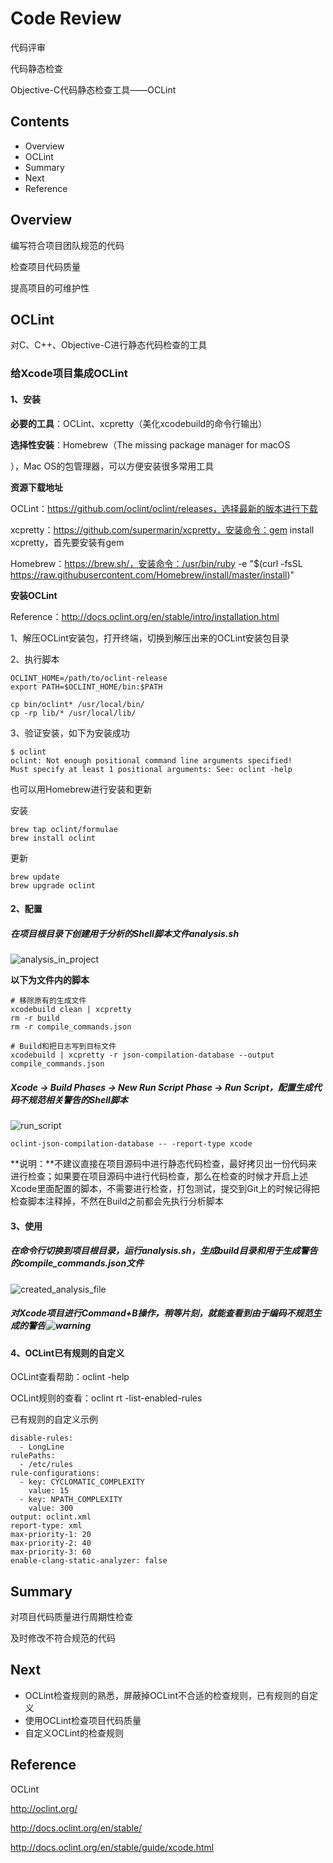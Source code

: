 # Code Review

代码评审

代码静态检查

Objective-C代码静态检查工具——OCLint

## Contents

- Overview
- OCLint
- Summary
- Next
- Reference

## Overview

编写符合项目团队规范的代码

检查项目代码质量

提高项目的可维护性

## OCLint

对C、C++、Objective-C进行静态代码检查的工具

### 给Xcode项目集成OCLint

#### 1、安装

**必要的工具**：OCLint、xcpretty（美化xcodebuild的命令行输出）

**选择性安装**：Homebrew（The missing package manager for macOS

），Mac OS的包管理器，可以方便安装很多常用工具

**资源下载地址**

OCLint：https://github.com/oclint/oclint/releases，选择最新的版本进行下载

xcpretty：https://github.com/supermarin/xcpretty，安装命令：gem install xcpretty，首先要安装有gem

Homebrew：https://brew.sh/，安装命令：/usr/bin/ruby -e "$(curl -fsSL https://raw.githubusercontent.com/Homebrew/install/master/install)"

**安装OCLint**

Reference：http://docs.oclint.org/en/stable/intro/installation.html

1、解压OCLint安装包，打开终端，切换到解压出来的OCLint安装包目录

2、执行脚本

```shell
OCLINT_HOME=/path/to/oclint-release
export PATH=$OCLINT_HOME/bin:$PATH
```

```shell
cp bin/oclint* /usr/local/bin/
cp -rp lib/* /usr/local/lib/
```

3、验证安装，如下为安装成功

```shell
$ oclint
oclint: Not enough positional command line arguments specified!
Must specify at least 1 positional arguments: See: oclint -help
```

也可以用Homebrew进行安装和更新

安装

```shell
brew tap oclint/formulae
brew install oclint
```

更新

```shell
brew update
brew upgrade oclint
```

#### 2、配置

##### 在项目根目录下创建用于分析的Shell脚本文件analysis.sh

![analysis_in_project](README/analysis_in_project.png)

**以下为文件内的脚本**

```shell
# 移除原有的生成文件
xcodebuild clean | xcpretty
rm -r build
rm -r compile_commands.json

# Build和把日志写到目标文件
xcodebuild | xcpretty -r json-compilation-database --output compile_commands.json
```

##### Xcode -> Build Phases -> New Run Script Phase -> Run Script，配置生成代码不规范相关警告的Shell脚本

![run_script](README/run_script.png)

```shell
oclint-json-compilation-database -- -report-type xcode
```

**说明：**不建议直接在项目源码中进行静态代码检查，最好拷贝出一份代码来进行检查；如果要在项目源码中进行代码检查，那么在检查的时候才开启上述Xcode里面配置的脚本，不需要进行检查，打包测试，提交到Git上的时候记得把检查脚本注释掉，不然在Build之前都会先执行分析脚本

#### 3、使用

##### 在命令行切换到项目根目录，运行analysis.sh，生成build目录和用于生成警告的compile_commands.json文件

![created_analysis_file](README/created_analysis_file.png)

##### 对Xcode项目进行Command+B操作，稍等片刻，就能查看到由于编码不规范生成的警告![warning](README/warning.png)

#### 4、OCLint已有规则的自定义

OCLint查看帮助：oclint -help

OCLint规则的查看：oclint rt -list-enabled-rules

已有规则的自定义示例

```
disable-rules:
  - LongLine
rulePaths:
  - /etc/rules
rule-configurations:
  - key: CYCLOMATIC_COMPLEXITY
    value: 15
  - key: NPATH_COMPLEXITY
    value: 300
output: oclint.xml
report-type: xml
max-priority-1: 20
max-priority-2: 40
max-priority-3: 60
enable-clang-static-analyzer: false
```

## Summary

对项目代码质量进行周期性检查

及时修改不符合规范的代码

## Next

- OCLint检查规则的熟悉，屏蔽掉OCLint不合适的检查规则，已有规则的自定义
- 使用OCLint检查项目代码质量
- 自定义OCLint的检查规则

## Reference

OCLint

http://oclint.org/

http://docs.oclint.org/en/stable/

http://docs.oclint.org/en/stable/guide/xcode.html